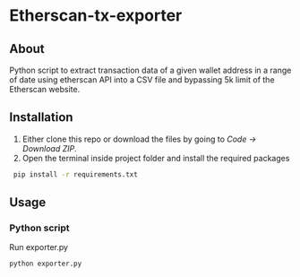 # Etherscan-tx-exporter

## About

Python script to extract transaction data of a given wallet address in a range of date using etherscan API into a CSV
file and bypassing 5k limit of the Etherscan website.

## Installation

1. Either clone this repo or download the files by going to _Code -> Download ZIP_.
2. Open the terminal inside project folder and install the required packages

  ```sh
   pip install -r requirements.txt
   ```

## Usage

### Python script

Run exporter.py

   ```sh
   python exporter.py
   ```